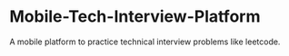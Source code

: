 # Mobile-Tech-Interview-Platform
A mobile platform to practice technical interview problems like leetcode.

